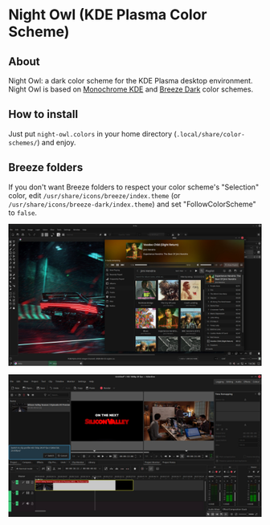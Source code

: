 # Night Owl (KDE Plasma Color Scheme)

## About

Night Owl: a dark color scheme for the KDE Plasma desktop environment. Night Owl is based on [Monochrome KDE](https://gitlab.com/pwyde/monochrome-kde) and [Breeze Dark](https://develop.kde.org/hig/style/color/dark/) color schemes.

## How to install

Just put `night-owl.colors` in your home directory (`.local/share/color-schemes/`) and enjoy.

## Breeze folders

If you don't want Breeze folders to respect your color scheme's "Selection" color, edit `/usr/share/icons/breeze/index.theme` (or `/usr/share/icons/breeze-dark/index.theme`) and set "FollowColorScheme" to `false`.

<div align="center">
  <img src="images/screenshot_1.jpg" alt="Night Owl - KDE Plasma Color Scheme">
</div>

<p></p>

<div align="center">
  <img src="images/screenshot_2.jpg" alt="Night Owl - KDE Plasma Color Scheme">
</div>
